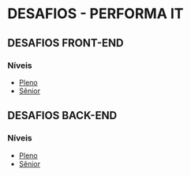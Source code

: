 # DESAFIOS - PERFORMA IT #

## DESAFIOS FRONT-END #

### Níveis

* [Pleno](https://bitbucket.org/performait/teste-front-end/src/master/front-end/bankito/PLENO-SENIOR.md)
* [Sênior](https://bitbucket.org/performait/teste-front-end/src/master/front-end/bankito/PLENO-SENIOR.md)

## DESAFIOS BACK-END #

### Níveis

* [Pleno](https://bitbucket.org/performait/teste-front-end/src/master/back-end/github/PLENO-SENIOR.md)
* [Sênior](https://bitbucket.org/performait/teste-front-end/src/master/back-end/github/PLENO-SENIOR.md)